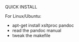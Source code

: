 QUICK INSTALL

For Linux/Ubuntu:

* apt-get install xsltproc pandoc
* read the pandoc manual
* tweak the makefile
